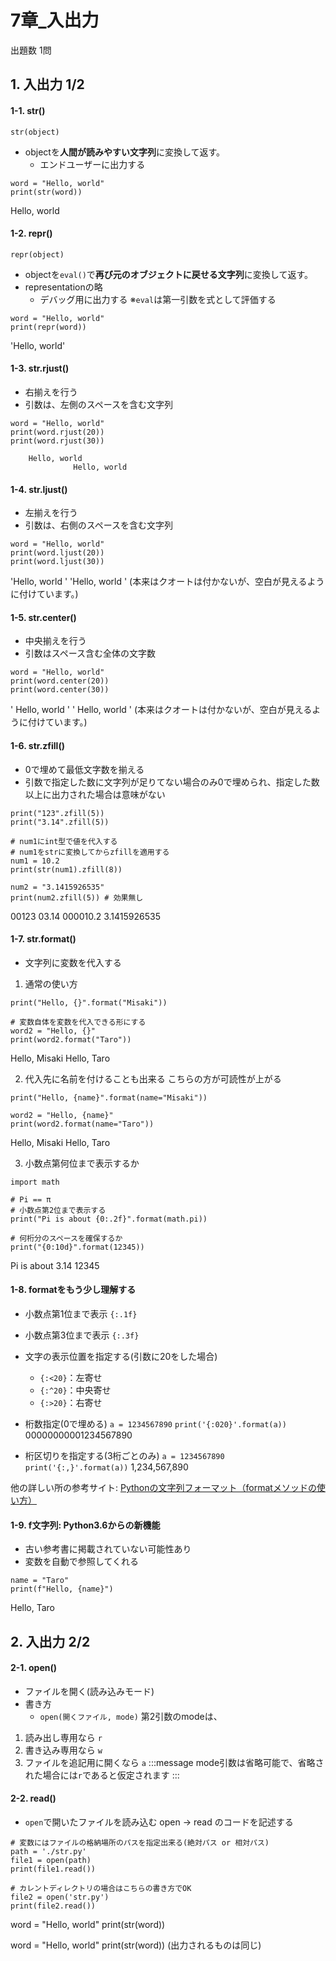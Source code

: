 # 7章_入出力
出題数 1問

## 1. 入出力 1/2
#### 1-1. str()
`str(object)`
- objectを**人間が読みやすい文字列**に変換して返す。
  - エンドユーザーに出力する

```python: str
word = "Hello, world"
print(str(word))
```
Hello, world

#### 1-2. repr()
`repr(object)`
- objectを`eval()`で**再び元のオブジェクトに戻せる文字列**に変換して返す。
- representationの略
  - デバッグ用に出力する
※`eval`は第一引数を式として評価する

```python: repr
word = "Hello, world"
print(repr(word))
```
'Hello, world'

#### 1-3. str.rjust()
- 右揃えを行う
- 引数は、左側のスペースを含む文字列

```python: rjust
word = "Hello, world"
print(word.rjust(20))
print(word.rjust(30))
```
        Hello, world
                  Hello, world

#### 1-4. str.ljust()
- 左揃えを行う
- 引数は、右側のスペースを含む文字列

```python: ljust
word = "Hello, world"
print(word.ljust(20))
print(word.ljust(30))
```
'Hello, world        '
'Hello, world               '
(本来はクオートは付かないが、空白が見えるように付けています。)

#### 1-5. str.center()
- 中央揃えを行う
- 引数はスペース含む全体の文字数
```python: center
word = "Hello, world"
print(word.center(20))
print(word.center(30))
```
'    Hello, world    '
'         Hello, world         '
(本来はクオートは付かないが、空白が見えるように付けています。)

#### 1-6. str.zfill()
- 0で埋めて最低文字数を揃える
- 引数で指定した数に文字列が足りてない場合のみ0で埋められ、指定した数以上に出力された場合は意味がない

```python: zfill
print("123".zfill(5))
print("3.14".zfill(5))

# num1にint型で値を代入する
# num1をstrに変換してからzfillを適用する
num1 = 10.2
print(str(num1).zfill(8))

num2 = "3.1415926535"
print(num2.zfill(5)) # 効果無し
```
00123
03.14
000010.2
3.1415926535

#### 1-7. str.format()
- 文字列に変数を代入する

1. 通常の使い方
```python: format
print("Hello, {}".format("Misaki"))

# 変数自体を変数を代入できる形にする
word2 = "Hello, {}"
print(word2.format("Taro"))
```
Hello, Misaki
Hello, Taro

2. 代入先に名前を付けることも出来る
こちらの方が可読性が上がる

```python: format(name)
print("Hello, {name}".format(name="Misaki"))

word2 = "Hello, {name}"
print(word2.format(name="Taro"))
```
Hello, Misaki
Hello, Taro

3. 小数点第何位まで表示するか
```python: format{}
import math

# Pi == π
# 小数点第2位まで表示する
print("Pi is about {0:.2f}".format(math.pi))

# 何桁分のスペースを確保するか
print("{0:10d}".format(12345))
```
Pi is about 3.14
     12345

#### 1-8. formatをもう少し理解する
- 小数点第1位まで表示
`{:.1f}`

- 小数点第3位まで表示
`{:.3f}`

- 文字の表示位置を指定する(引数に20をした場合)
  - `{:<20}`：左寄せ
  - `{:^20}`：中央寄せ
  - `{:>20}`：右寄せ

- 桁数指定(0で埋める)
`a = 1234567890`
`print('{:020}'.format(a))`
00000000001234567890

- 桁区切りを指定する(3桁ごとのみ)
`a = 1234567890`
`print('{:,}'.format(a))`
1,234,567,890

他の詳しい所の参考サイト: [Pythonの文字列フォーマット（formatメソッドの使い方）](https://gammasoft.jp/blog/python-string-format/)

#### 1-9. f文字列: Python3.6からの新機能
- 古い参考書に掲載されていない可能性あり
- 変数を自動で参照してくれる

```python: f
name = "Taro"
print(f"Hello, {name}")
```
Hello, Taro


## 2. 入出力 2/2
#### 2-1. open()
- ファイルを開く(読み込みモード)
- 書き方
  - `open(開くファイル, mode)`
第2引数のmodeは、
1. 読み出し専用なら `r`
2. 書き込み専用なら `w`
3. ファイルを追記用に開くなら `a`
:::message
mode引数は省略可能で、省略された場合には`r`であると仮定されます
:::

#### 2-2. read()
- `open`で開いたファイルを読み込む
open -> read のコードを記述する

```python: open, read
# 変数にはファイルの格納場所のパスを指定出来る(絶対パス or 相対パス)
path = './str.py'
file1 = open(path)
print(file1.read())

# カレントディレクトリの場合はこちらの書き方でOK
file2 = open('str.py')
print(file2.read())
```
word = "Hello, world"
print(str(word))

word = "Hello, world"
print(str(word))
(出力されるものは同じ)
